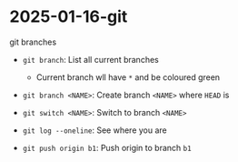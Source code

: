 # 2025-01-16-git
git branches 
- `git branch`: List all current branches 
    - Current branch wll have `*` and be coloured green
- `git branch <NAME>`: Create branch `<NAME>` where `HEAD` is
- `git switch <NAME>`: Switch to branch `<NAME>`
- `git log --oneline`: See where you are

- `git push origin b1`: Push origin to branch `b1`
